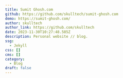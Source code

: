 ```yaml
---
title: Sumit Ghosh.com
github: https://github.com/skulltech/sumit-ghosh.com
demo: https://sumit-ghosh.com/
author: skulltech
author_link: https://github.com/skulltech
date: 2023-11-30T10:27:48.585Z
description: Personal website // blog.
ssg:
  - Jekyll
css: []
cms: []
category:
  - Blog
draft: false
---
```

